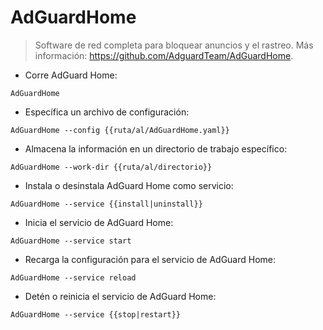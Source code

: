 # AdGuardHome

> Software de red completa para bloquear anuncios y el rastreo.
> Más información: <https://github.com/AdguardTeam/AdGuardHome>.

- Corre AdGuard Home:

`AdGuardHome`

- Específica un archivo de configuración:

`AdGuardHome --config {{ruta/al/AdGuardHome.yaml}}`

- Almacena la información en un directorio de trabajo específico:

`AdGuardHome --work-dir {{ruta/al/directorio}}`

- Instala o desinstala AdGuard Home como servicio:

`AdGuardHome --service {{install|uninstall}}`

- Inicia el servicio de AdGuard Home:

`AdGuardHome --service start`

- Recarga la configuración para el servicio de AdGuard Home:

`AdGuardHome --service reload`

- Detén o reinicia el servicio de AdGuard Home:

`AdGuardHome --service {{stop|restart}}`

